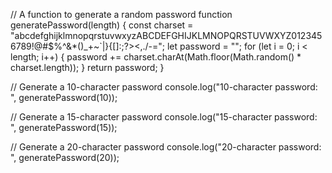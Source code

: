 // A function to generate a random password
function generatePassword(length) {
  const charset = "abcdefghijklmnopqrstuvwxyzABCDEFGHIJKLMNOPQRSTUVWXYZ0123456789!@#$%^&*()_+~`|}{[]\:;?><,./-=";
  let password = "";
  for (let i = 0; i < length; i++) {
    password += charset.charAt(Math.floor(Math.random() * charset.length));
  }
  return password;
}

// Generate a 10-character password
console.log("10-character password: ", generatePassword(10));

// Generate a 15-character password
console.log("15-character password: ", generatePassword(15));

// Generate a 20-character password
console.log("20-character password: ", generatePassword(20));
